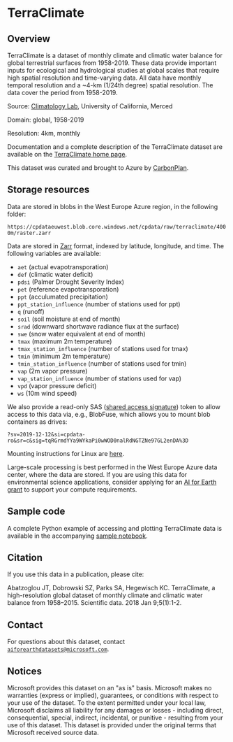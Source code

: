 # TerraClimate

## Overview

TerraClimate is a dataset of monthly climate and climatic water balance for global terrestrial surfaces from 1958-2019. These data provide important inputs for ecological and hydrological studies at global scales that require high spatial resolution and time-varying data. All data have monthly temporal resolution and a ~4-km (1/24th degree) spatial resolution. The data cover the period from 1958-2019.

Source: [Climatology Lab](http://www.climatologylab.org), University of California, Merced

Domain: global, 1958-2019

Resolution: 4km, monthly

Documentation and a complete description of the TerraClimate dataset are available on the [TerraClimate home page](http://www.climatologylab.org/terraclimate.html).

This dataset was curated and brought to Azure by [CarbonPlan](https://carbonplan.org/).

## Storage resources

Data are stored in blobs in the West Europe Azure region, in the following folder:

`https://cpdataeuwest.blob.core.windows.net/cpdata/raw/terraclimate/4000m/raster.zarr`

Data are stored in [Zarr](https://zarr.readthedocs.io/en/stable/) format, indexed by latitude, longitude, and time.  The following variables are available:

* `aet` (actual evapotransporation)
* `def` (climatic water deficit)
* `pdsi` (Palmer Drought Severity Index)
* `pet` (reference evapotransporation)
* `ppt` (acculumated precipitation)
* `ppt_station_influence` (number of stations used for ppt)
* `q` (runoff)
* `soil` (soil moisture at end of month)
* `srad` (downward shortwave radiance flux at the surface)
* `swe` (snow water equivalent at end of month)
* `tmax` (maximum 2m temperature)
* `tmax_station_influence` (number of stations used for tmax)
* `tmin` (minimum 2m temperature)
* `tmin_station_influence` (number of stations used for tmin)
* `vap` (2m vapor pressure)
* `vap_station_influence` (number of stations used for vap)
* `vpd` (vapor pressure deficit)
* `ws` (10m wind speed)

We also provide a read-only SAS (<a href="https://docs.microsoft.com/en-us/azure/storage/common/storage-sas-overview">shared access signature</a>) token to allow access to this data via, e.g., BlobFuse, which allows you to mount blob containers as drives:

`?sv=2019-12-12&si=cpdata-ro&sr=c&sig=tqRGrmdYYa9WYkaPi0wWOD0nalRdNGTZNe97GL2enDA%3D`

Mounting instructions for Linux are [here](https://docs.microsoft.com/en-us/azure/storage/blobs/storage-how-to-mount-container-linux).

Large-scale processing is best performed in the West Europe Azure data center, where the data are stored.  If you are using this data for environmental science applications, consider applying for an [AI for Earth grant](http://aka.ms/ai4egrants) to support your compute requirements.


## Sample code

A complete Python example of accessing and plotting TerraClimate data is available in the accompanying [sample notebook](terraclimate.ipynb).


## Citation

If you use this data in a publication, please cite:

Abatzoglou JT, Dobrowski SZ, Parks SA, Hegewisch KC. TerraClimate, a high-resolution global dataset of monthly climate and climatic water balance from 1958–2015. Scientific data. 2018 Jan 9;5(1):1-2.


## Contact

For questions about this dataset, contact [`aiforearthdatasets@microsoft.com`](mailto:aiforearthdatasets@microsoft.com?subject=terraclimate%20question).


## Notices

Microsoft provides this dataset on an "as is" basis.  Microsoft makes no warranties (express or implied), guarantees, or conditions with respect to your use of the dataset.  To the extent permitted under your local law, Microsoft disclaims all liability for any damages or losses - including direct, consequential, special, indirect, incidental, or punitive - resulting from your use of this dataset.  This dataset is provided under the original terms that Microsoft received source data.

